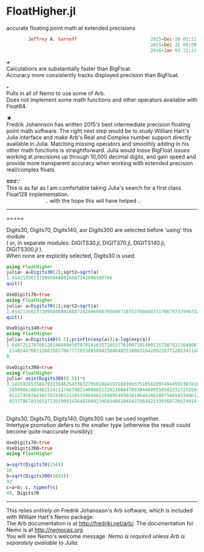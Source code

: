 # FloatHigher.jl
accurate floating point math at extended precisions

```ruby
        Jeffrey A. Sarnoff                           2015-Dec-30 03:21:21 UTC America/New_York
                                                     2015-Dec-31 06:00:00 UTC (multityped ops)
                                                     2016-Jan-03 21:21:21 UTC (DigitNN rename)
```                    



*__+__*  
   Calculations are substantially faster than BigFloat.  
   Accuracy more consistently tracks displayed precision than BigFloat.  

*__-__*  
   Pulls in all of Nemo to use some of Arb.  
   Does not implement some math functions and other operators available with Float64.  
   
_★_  
   Fredrik Johannson has written 2015's best intermediate precision floating point math software. The right next step would be to study William Hart's Julia interface and make Arb's Real and Complex number support directly available in Julia. Matching missing operators and smoothly adding in his other math functions is straightforward.  Julia would loose BigFloat *issues* working at precisions up through 10,000 decimal digits,
and gain speed and provide more transparent accuracy when working with extended precision real/complex floats.  

###__∵__  
  This is as far as I am comfortable taking Julia's search for a first class Float128 implementation.  
 &nbsp;&nbsp;&nbsp;&nbsp;&nbsp;&nbsp;&nbsp;&nbsp; &nbsp;&nbsp;&nbsp;&nbsp;&nbsp;&nbsp;&nbsp;&nbsp; &nbsp;&nbsp;&nbsp;&nbsp;&nbsp;&nbsp;&nbsp;&nbsp;.. with the hope this will have helped ..

-----
=====

Digits30, Digits70, Digits140, aor Digits300 are selected before 'using' this module   
( or, in separate modules: DIGITS30.jl, DIGITS70.jl, DIGITS140.jl, DIGITS300.jl ).   
When none are explicitly selected, Digits30 is used.  


```julia
using FloatHigher
julia> a=Digits30(2);sqrt2=sqrt(a)
1.4142135623730950488016887242096980786
quit()

UseDigits70=true
using FloatHigher
julia> a=Digits70(2);sqrt2=sqrt(a)
1.414213562373095048801688724209698078569671875376948073176679737990732478462
quit()

UseDigits140=true
using FloatHigher
julia> a=Digits140(0.5);println(exp(a));a-log(exp(a))
1.648721270700128146848650787814163571653776100710148011575079311640661021194  
 2140244768312883565706777193388588425688402538063164289228771285341140760306  
0

UseDigits300=true
using FloatHigher
julia> asin(Digits300(0.5))*6
3.141592653589793238462643383279502884197169399375105820974944592307816406286  
 2089986280348253421170679821480865132823066470938446095505822317253594081284  
 8111745028410270193852110555964462294895493038196442881097566593344612847564  
 8233786783165271201909145648566923460348610454326648213393607260249141273725  
 

```

Digits30, Digits70, Digits140, Digits300 can be used together.  
Intertype promotion defers to the smaller type (otherwise the result could become quite inaccurate invisibly):

```julia
UseDigits70=true
UseDigits300=true
using FloatHigher

a=sqrt(Digits70(256))
16
b=sqrt(Digits300(1024))
32
c=a+b; c, typeof(c)
48, Digits70

```

-----
   

This relies *entirely* on Fredrik Johansson's Arb software, which is included with William Hart's Nemo package.  
The Arb documentation is at http://fredrikj.net/arb/.  The documentation for Nemo is at http://nemocas.org.  
You will see Nemo's welcome message.  _Nemo is required unless Arb is separately available to Julia._

